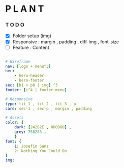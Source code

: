 # P L A N T

### T O D O
- [x] Folder setup (img)
- [x] Responsive : margin , padding , diff-img , font-size
- [ ] Feature : Content

<!-- 
1. wireframe
2. assets : icon , img , color , font
3. setup Dev Env : IDE , lib , module
4. Testing assets & Wireframe
5. Responsive Screen
 -->



```yaml

# Wireframe
nav: [logo + menu^3]
her: 
    - hero-header
    - hero-footer
sec: [h1 + p8 | img] ^3
footer: [i^4 | footer-menu]

# Responsive
typo: tit_1 , tit_2 , tit_3 , p
card: sec-1 , sec-p , margin , padding

# Assets
color: {
    dark: [242B2E , 0D0D0D] ,
    grey: 758283 ,
    }
font: {
    1: Josefin Sans
    2: Nothing You Could Do
}
img:

```